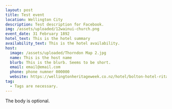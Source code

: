 ```yaml
---
layout: post
title: Test event
location: Wellington City
description: Test description for Facebook.
img: /assets/uploaded/12wainui-church.png
event_date: 31 February 1892
hotel_text: This is the hotel summary
availability_text: This is the hotel availability.
host:
  image: /assets/uploaded/Thorndon Map 2.jpg
  name: This is the host name
  blurb: This is the blurb. Seems to be short.
  email: email@email.com
  phone: phone numner 000000
  website: https://wellingtonheritageweek.co.nz/hotel/bolton-hotel-rita-angus-galleries/
tag:
  - Tags are necessary.
---
```

The body is optional.
